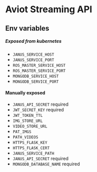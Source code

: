 # Aviot Streaming API
## Env variables

##### Exposed from kubernetes
- `JANUS_SERVICE_HOST`
- `JANUS_SERVICE_PORT`
- `ROS_MASTER_SERVICE_HOST`
- `ROS_MASTER_SERVICE_PORT`
- `MONGODB_SERVICE_HOST`
- `MONGODB_SERVICE_PORT`
#### Manually exposed
- `JANUS_API_SECRET` required
- `JWT_SECRET_KEY` required
- `JWT_TOKEN_TTL` 
- `IMG_STORE_URL` 
- `VIDEO_STORE_URL`
- `PAT_IMGS`
- `PATH_VIDEOS`
- `HTTPS_FLASK_KEY`
- `HTTPS_FLASK_CERT`
- `JANUS_SERVICE_PATH`
- `JANUS_API_SECRET` required
- `MONGODB_DATABASE_NAME` required
